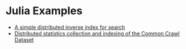 Julia Examples
==============

- [A simple distributed inverse index for search](https://github.com/tanmaykm/julia_examples/tree/master/dinvidx)
- [Distributed statistics collection and indexing of the Common Crawl Dataset](https://github.com/tanmaykm/julia_examples/tree/master/common_crawl_indexer)
